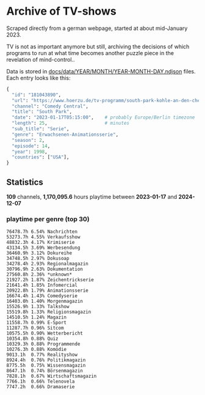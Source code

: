 # Archive of TV-shows

Scraped directly from a german webpage, started at about mid-January 2023.

TV is not as important anymore but still, archiving the decisions of which programs to run at what time
becomes another puzzle piece in the revelation of mind-control.. 

Data is stored in [docs/data/YEAR/MONTH/YEAR-MONTH-DAY.ndjson](docs/data/) files. 
Each entry looks like this:

```python
{
  "id": "181043890", 
  "url": "https://www.hoerzu.de/tv-programm/south-park-kohle-an-den-chefkoch/bid_181043890/", 
  "channel": "Comedy Central", 
  "title": "South Park", 
  "date": "2023-01-17T05:15:00",    # probably Europe/Berlin timezone 
  "length": 25,                     # minutes 
  "sub_title": "Serie", 
  "genre": "Erwachsenen-Animationsserie", 
  "season": 2, 
  "episode": 14, 
  "year": 1998, 
  "countries": ["USA"],
}
```

## Statistics

**109** channels, **1,170,095.6** hours playtime between **2023-01-17** and **2024-12-07**


### playtime per genre (top 30)

    76478.7h 6.54% Nachrichten
    53273.7h 4.55% Verkaufsshow
    48832.3h 4.17% Krimiserie
    43134.5h 3.69% Werbesendung
    36460.9h 3.12% Dokureihe
    34748.5h 2.97% Dokusoap
    34278.4h 2.93% Regionalmagazin
    30796.9h 2.63% Dokumentation
    27560.8h 2.36% *unknown*
    21927.2h 1.87% Zeichentrickserie
    21641.4h 1.85% Infomercial
    20922.8h 1.79% Animationsserie
    16674.4h 1.43% Comedyserie
    16403.0h 1.40% Morgenmagazin
    15526.9h 1.33% Talkshow
    15519.8h 1.33% Religionsmagazin
    14510.5h 1.24% Magazin
    11558.7h 0.99% E-Sport
    11287.7h 0.96% Sitcom
    10575.5h 0.90% Wetterbericht
    10354.8h 0.88% Quiz
    10329.3h 0.88% Programmende
    10276.3h 0.88% Komödie
    9013.1h  0.77% Realityshow
    8924.4h  0.76% Politikmagazin
    8775.5h  0.75% Wissensmagazin
    8647.1h  0.74% Börsenmagazin
    7828.1h  0.67% Wirtschaftsmagazin
    7766.1h  0.66% Telenovela
    7747.2h  0.66% Dramaserie
